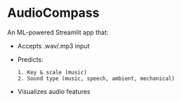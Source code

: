 # AudioCompass

An ML-powered Streamlit app that:

- Accepts .wav/.mp3 input

- Predicts:

      1. Key & scale (music)
      2. Sound type (music, speech, ambient, mechanical)

- Visualizes audio features
